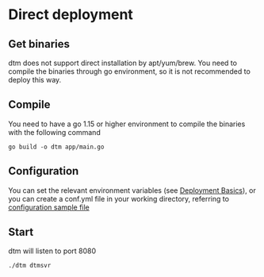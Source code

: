 # Direct deployment

## Get binaries

dtm does not support direct installation by apt/yum/brew.
You need to compile the binaries through go environment, so it is not recommended to deploy this way.

## Compile

You need to have a go 1.15 or higher environment to compile the binaries with the following command
```
go build -o dtm app/main.go
```

## Configuration

You can set the relevant environment variables (see [Deployment Basics](./base)), or you can create a conf.yml file in your working directory, referring to [configuration sample file](https://github.com/yedf/dtm/blob/main/conf.sample.yml)

## Start

dtm will listen to port 8080

```
./dtm dtmsvr
```
